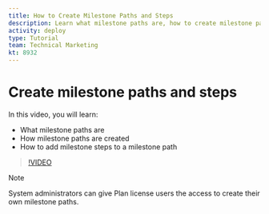 ```yaml
---
title: How to Create Milestone Paths and Steps
description: Learn what milestone paths are, how to create milestone paths, and how to add milestone steps in [!DNL Adobe Workfront].
activity: deploy
type: Tutorial
team: Technical Marketing
kt: 8932
---
```

# Create milestone paths and steps

In this video, you will learn:

* What milestone paths are
* How milestone paths are created
* How to add milestone steps to a milestone path

>[!VIDEO](https://video.tv.adobe.com/v/335204/?quality=12)

>[!NOTE]
>
>System administrators can give Plan license users the access to create their own milestone paths.
